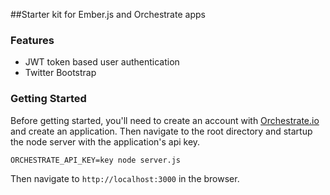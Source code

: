 ##Starter kit for Ember.js and Orchestrate apps

### Features
- JWT token based user authentication
- Twitter Bootstrap

### Getting Started

Before getting started, you'll need to create an account with
[Orchestrate.io](http://orchestrate.io) and create an application. Then navigate to the root directory and startup the node server with the application's api key.


```
ORCHESTRATE_API_KEY=key node server.js
```

Then navigate to `http://localhost:3000` in the browser.
